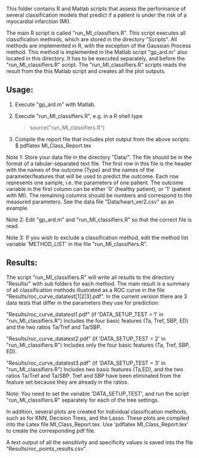 

This folder contains R and Matlab scripts that assess the performance of several classification models that predict if a patient is under the risk of a myocardial infarction (MI).

The main R script is called "run_MI_classifiers.R". This script executes all classification methods, which are stored in the directory "Scripts". All methods are implemented in R, with the exception of the Gaussian Process method. This method is implemented in the Matlab script "gp_ard.m" also located in this directory. It has to be executed separately, and before the "run_MI_classifiers.R" script. The "run_MI_classifiers.R" scripts reads the result from the this Matlab script and creates all the plot outputs.

Usage:
---------

1. Execute "gp_ard.m" with Matlab.

2. Execute "run_MI_classifiers.R", e.g. in a R shell type 
   > source("run_MI_classifiers.R") 

3. Compile the report file that includes plot output from the above scripts:
   $ pdflatex MI_Class_Report.tex

Note 1: Store your data file in the directory "Data/". The file should be in the format of a tabular-separated text file. 
   The first row in this file is the header with the names of the outcome (Type) and the names of the  parameter/features that will be used to predict the outcome.
   Each row represents one sample, i.e. the parameters of one patient. 
   The outcome variable in the first column can be either '0' (healthy patient), or '1' (patient with MI).
   The remaining columns should be numbers and correspond to the measured parameters. See the data file "Data/heart_ver2.csv" as an example.

Note 2: Edit "gp_ard.m" and "run_MI_classifiers.R" so that the correct file is read.

Note 3: If you wish to exclude a classification method, edit the method list variable 'METHOD_LIST' in the file "run_MI_classifiers.R".  



Results:
----------

The script "run_MI_classifiers.R" will write all results to the directory "Results/" with sub folders for each method. 
The main result is a summary of all classification methods illustrated as a ROC curve in the file "Results/roc_curve_datatest[1|2|3].pdf". 
In the current version there are 3 data tests that differ in the parameters they use for prediction:

"Results/roc_curve_datatest1.pdf"  (if 'DATA_SETUP_TEST = 1' in "run_MI_classifiers.R")
				   Includes the four basic features (Ta, Tref, SBP, ED) and the two ratios Ta/Tref and Ta/SBP.

"Results/roc_curve_datatest2.pdf"  (if 'DATA_SETUP_TEST = 2' in "run_MI_classifiers.R")
				   Includes only the four basic features (Ta, Tref, SBP, ED).

"Results/roc_curve_datatest3.pdf"  (if 'DATA_SETUP_TEST = 3' in "run_MI_classifiers.R")
				   Includes two basic features (Ta,ED), and the two ratios Ta/Tref and Ta/SBP. 
				   Tref and SBP have been eliminated from the feature set because they are already in the ratios.

Note: You need to set the variable 'DATA_SETUP_TEST', and run the script "run_MI_classifiers.R" separately for each of the tree settings.

In addition, several plots are created for individual classification methods, such as for KNN, Decision Trees, and the Lasso. 
These plots are compiled into the Latex file MI_Class_Report.tex. Use 'pdflatex MI_Class_Report.tex' to create the corresponding pdf file.

A text output of all the sensitivity and specificity values is saved into the file "Results/roc_points_results.csv". 



